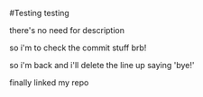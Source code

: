 #Testing testing 


there's no need for description

so i'm to check the commit stuff brb!

so i'm back and i'll delete the line up saying 'bye!'

finally linked my repo

